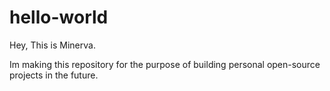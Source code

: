 # hello-world

Hey, This is Minerva.

Im making this repository for the purpose of building personal open-source projects in the future.
